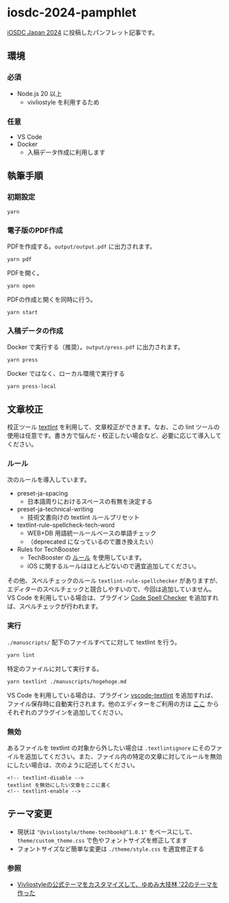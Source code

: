 # iosdc-2024-pamphlet

[iOSDC Japan 2024](https://iosdc.jp/2024/) に投稿したパンフレット記事です。

## 環境

### 必須

- Node.js 20 以上
  - vivliostyle を利用するため

### 任意

- VS Code
- Docker
  - 入稿データ作成に利用します

## 執筆手順

### 初期設定

```shell
yarn
```

### 電子版のPDF作成

PDFを作成する。`output/output.pdf` に出力されます。

```shell
yarn pdf
```

PDFを開く。

```shell
yarn open
```

PDFの作成と開くを同時に行う。

```shell
yarn start
```

### 入稿データの作成

Docker で実行する（推奨）。`output/press.pdf` に出力されます。

```shell
yarn press
```

Docker ではなく、ローカル環境で実行する

```shell
yarn press-local
```

## 文章校正

校正ツール [textlint](https://textlint.github.io/) を利用して、文章校正ができます。なお、この lint ツールの使用は任意です。書き方で悩んだ・校正したい場合など、必要に応じて導入してください。

### ルール

次のルールを導入しています。

* preset-ja-spacing
  * 日本語周りにおけるスペースの有無を決定する
* preset-ja-technical-writing
  * 技術文書向けの textlint ルールプリセット
* textlint-rule-spellcheck-tech-word
  * WEB+DB 用語統一ルールベースの単語チェック
  * （deprecated になっているので置き換えたい）
* Rules for TechBooster
  * TechBooster の [ルール](https://github.com/TechBooster/ReVIEW-Template/tree/master/prh-rules) を使用しています。
  * iOS に関するルールはほとんどないので適宜追加してください。

その他、スペルチェックのルール `textlint-rule-spellchecker` がありますが、エディターのスペルチェックと競合しやすいので、今回は追加していません。VS Code を利用している場合は、プラグイン [Code Spell Checker](https://marketplace.visualstudio.com/items?itemName=streetsidesoftware.code-spell-checker) を追加すれば、スペルチェックが行われます。

### 実行

`./manuscripts/` 配下のファイルすべてに対して textlint を行う。

```shell
yarn lint 
```

特定のファイルに対して実行する。

```shell
yarn textlint ./manuscripts/hogehoge.md
```

VS Code を利用している場合は、プラグイン [vscode\-textlint](https://marketplace.visualstudio.com/items?itemName=taichi.vscode-textlint) を追加すれば、ファイル保存時に自動実行されます。他のエディターをご利用の方は [ここ](https://textlint.github.io/docs/integrations.html) からそれぞれのプラグインを追加してください。

### 無効

あるファイルを textlint の対象から外したい場合は `.textlintignore` にそのファイルを追加してください。また、ファイル内の特定の文章に対してルールを無効にしたい場合は、次のように記述してください。

```text
<!-- textlint-disable -->
textlint を無効にしたい文章をここに書く
<!-- textlint-enable -->
```

## テーマ変更

- 現状は `"@vivliostyle/theme-techbook@^1.0.1"` をベースにして、`theme/custom_theme.css` で色やフォントサイズを修正してます
- フォントサイズなど簡単な変更は `./theme/style.css` を適宜修正する

### 参照

- [Vivliostyleの公式テーマをカスタマイズして、ゆめみ大技林 '22のテーマを作った](https://zenn.dev/macneko/articles/06aec138a357b9)
